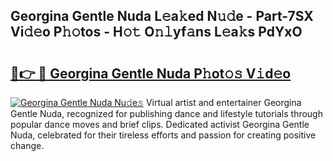 ## Georgina Gentle Nuda L𝚎a𝚔ed N𝚞𝚍e - Part-7SX Vi𝚍𝚎o P𝚑𝚘tos - H𝚘𝚝 O𝚗𝚕yf𝚊ns L𝚎a𝚔s PdYxO

# <h2><a href="http://kf7t52d.oniu.top/?m=Georgina+Gentle+Nuda">🔗👉 🔴 Georgina Gentle Nuda P𝚑ot𝚘𝚜 V𝚒d𝚎o</a></h2>

[![Georgina Gentle Nuda Nu𝚍e𝚜](https://i.imgur.com/0qMVB7G.gif)](http://kf7t52d.oniu.top/?m=Georgina+Gentle+Nuda)
Virtual artist and entertainer Georgina Gentle Nuda, recognized for publishing dance and lifestyle tutorials through popular dance moves and brief clips. Dedicated activist Georgina Gentle Nuda, celebrated for their tireless efforts and passion for creating positive change.  
